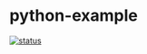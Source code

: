 # python-example
[![status](https://travis-ci.org/dskrzyns/python-example.svg?branch=master&status=unknown)](https://travis-ci.org/github/dskrzyns/python-example/builds/734741274)
